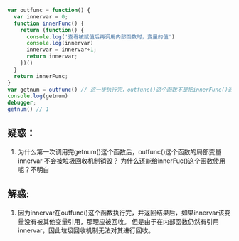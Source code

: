 ```javascript
var outfunc = function() {
  var innervar = 0;
  function innerFunc() {
    return (function() {
      console.log('查看被赋值后再调用内部函数时，变量的值')
      console.log(innervar)
      innervar = innervar+1;
      return innervar;
    })()
  }
  return innerFunc;
}
var getnum = outfunc() // 这一步执行完，outfunc()这个函数不是把innerFunc()这个函数作为返回值吗？那此时innervar这个局部变量不是应该被回收了吗？
console.log(getnum)
debugger;
getnum() // 1
```


## 疑惑：
1. 为什么第一次调用完getnum()这个函数后，outfunc()这个函数的局部变量 innervar 不会被垃圾回收机制销毁？
为什么还能给innerFuc()这个函数使用呢？不明白


## 解惑:
1. 因为innervar在outfunc()这个函数执行完，并返回结果后，如果innervar该变量没有被其他变量引用，那理应被回收。
但是由于在内部函数仍然有引用innervar，因此垃圾回收机制无法对其进行回收。
